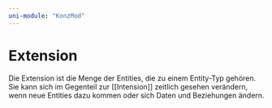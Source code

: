 ```yaml
---
uni-module: "KonzMod"
---
```


# Extension

Die Extension ist die Menge der Entities, die zu einem Entity-Typ gehören. Sie kann sich im Gegenteil zur [[Intension]] zeitlich gesehen verändern, wenn neue Entities dazu kommen oder sich Daten und Beziehungen ändern.

